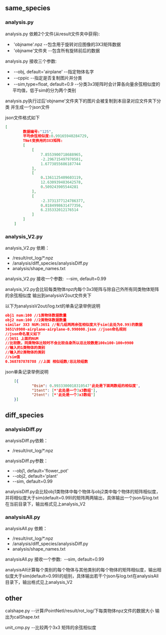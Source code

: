 ## same_species

### analysis.py

analysis.py 依赖2个文件(从result文件夹中获得):

- ​	'objname'.npz --包含用于旋转对应图像的3X3矩阵数据
- ​	'objname'文件夹 --包含所有旋转前后的数据

analysis.py 接收三个参数:

- ​	--obj, default='airplane'	--指定物体名字
- ​        --cppic  --指定是否复制图片并分类
- ​	--sim,type=float, default=0.9	--分类3x3矩阵时会计算各向量余弦相似度的平均值，低于sim的分为两个类别

analysis.py执行过后'objname'文件夹下的图片会被复制到本目录对应文件夹下分类 并生成一个json文件

json文件格式如下

```json
[
        数据编号:"125", 
        平均余弦相似度:0.99165940284729, 
    	TNet变换用的3X3矩阵:
        [
            [
                7.8553900718688965, 
                -2.296715497970581, 
                1.6773855686187744
            ], 
            [
                0.1361125409603119, 
                12.630939483642578, 
                0.509243905544281
            ], 
            [
                -2.3731377124786377, 
                0.8184998631477356, 
                6.235332012176514
            ]
        ]
    ]
```

### analysis_V2.py

analysis_V2.py 依赖：

- /result/rot_log/*.npz 
- /analysis/diff_species/analysisDiff.py
- analysis/shape_names.txt

analysis_V2.py 接收一个参数:
​	--sim, default=0.99

analysis_V2.py会比较每类物体npz内每个3x3矩阵与除自己外所有同类物体矩阵的余弦相似度 输出到analysisV2out文件夹下 

以下为analysisV2out/log.txt的单条记录举例说明


```json
obj1 num:100 //1类物体数据数量
obj2 num:100 //2类物体数据数量
similar 3X3 NUM:3651 //有几组两两余弦相似度大于sim(此处为0.99)的数据
3651%9900-airplane-airplane-0.990000.json //json命名规则
//json命名意义如下
//3651 上面的NUM
//比较数，同类物体比较时不会比较自身所以总比较数是100x100-100=9900
//输入的1类物体的类别
//输入的2类物体的类别
//sim值
0.368787878788 //上面 相似组数/总比较组数
```

json单条记录举例说明

```json
    [{
            "0sim": 0.9933300018310547'此处是下面两数组的相似度', 
            "1tent": [*'此处是一个3x3数组'], 
            "2tent": [*'此处是一个3x3数组']
    }]
```



## diff_species

### analysisDiff.py

analysisDiff.py依赖：

- /result/rot_log/*.npz 

analysisDiff.py参数：

- --obj1, default='flower_pot'
- --obj2, default='plant'
- --sim,  default=0.99

analysisDiff.py会比较obj1类物体中每个物体与obj2类中每个物体的矩阵相似度，并将相似度大于sim(default=0.99)的矩阵两两输出，具体输出一个json与log.txt在当前目录下，输出格式见上analysis_V2

### analysisAll.py

analysisAll.py 依赖：

- /result/rot_log/*.npz 
- /analysis/diff_species/analysisDiff.py
- analysis/shape_names.txt

analysisAll.py 接收一个参数:
​	--sim, default=0.99

analysisAll计算每个类别的每个物体与其他类别的每个物体的矩阵相似度，输出相似度大于sim(default=0.99)的组别，具体输出若干个json与log.txt在analysisAll目录下，输出格式见上analysis_V2

## other

calshape.py --计算/PointNetI/result/rot_log/下每类物体npz文件的数据大小 输出为calShape.txt

unit_cmp.py --比较两个3x3 矩阵的余弦相似度